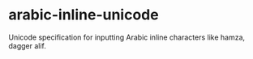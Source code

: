 # arabic-inline-unicode
Unicode specification for inputting Arabic inline characters like hamza, dagger alif.
